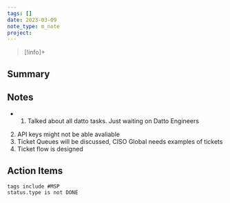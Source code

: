 ```yaml
---
tags: []
date: 2023-03-09
note_type: m_note
project:
---
```


> [!info]+
>


## Summary


## Notes
* 1. Talked about all datto tasks. Just waiting on Datto Engineers
2. API keys might not be able avaliable
3. Ticket Queues will be discussed, CISO Global needs examples of tickets
4. Ticket flow is designed 


## Action Items

```tasks
tags include #MSP 
status.type is not DONE
```

